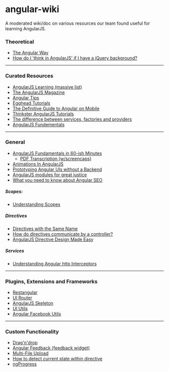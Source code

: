 angular-wiki
============

A moderated wiki/doc on various resources our team found useful for learning AngularJS.


### Theoretical

* [The Angular Way](http://flippinawesome.org/2013/09/03/the-angular-way/)
* [How do I 'think in AngularJS' if I have a jQuery background?](http://stackoverflow.com/questions/14994391/how-do-i-think-in-angularjs-if-i-have-a-jquery-background)


- - -

### Curated Resources

* [AngularJS Learning (massive list)](https://github.com/jmcunningham/AngularJS-Learning)
* [The AngularJS Magazine](https://flipboard.com/section/the-angularjs-magazine-bbIMWS)
* [Angular Tips](http://angular-tips.com/)
* [Egghead Tutorials](http://egghead.io/)
* [The Definitive Guide to Angular on Mobile](http://www.ng-newsletter.com/posts/angular-on-mobile.html)
* [Thinkster AngularJS Tutorials](http://www.thinkster.io/)
* [The difference between services, factories and providers](http://jsfiddle.net/pkozlowski_opensource/PxdSP/14/)
* [AngularJS Fundementals](http://pluralsight.com/training/Courses/TableOfContents/angularjs-fundamentals)

- - -

### General

* [AngularJS Fundamentals in 60-ish Minutes](http://www.youtube.com/watch?v=i9MHigUZKEM)
    * [PDF Transcription (w/screencaps)](http://fastandfluid.com/publicdownloads/AngularJSIn60MinutesIsh_DanWahlin_May2013.pdf)
* [Animations In AngularJS](http://www.yearofmoo.com/2013/04/animation-in-angularjs.html)
* [Prototyping Angular UIs without a Backend](http://www.opensourceconnections.com/2013/09/16/prototype-angular-uis-without-a-backend/)
* [AngularJS modules for great justice](http://codingsmackdown.tv/blog/2013/04/19/angularjs-modules-for-great-justice/)
* [What you need to know about Angular SEO](http://www.ng-newsletter.com/posts/serious-angular-seo.html?utm_source=ng-newsletter&utm_campaign=7be2922d2a-AngularJS_Newsletter_10_22_1310_22_2013)


##### Scopes:

* [Understanding Scopes](https://github.com/angular/angular.js/wiki/Understanding-Scopes)


##### Directives

* [Directives with the Same Name](http://angular-tips.com/blog/2013/08/tip-directives-with-the-same-name/)
* [How do directives communicate by a controller?](http://stackoverflow.com/questions/15289670/how-do-directives-communicate-by-a-controller)
* [AngularJS Directive Design Made Easy](http://seanhess.github.io/2013/10/14/angularjs-directive-design.html)


##### Services

* [Understanding Angular http Interceptors](http://djds4rce.wordpress.com/2013/08/13/understanding-angular-http-interceptors/)



- - -

### Plugins, Extensions and Frameworks

* [Restangular](https://github.com/mgonto/restangular)
* [UI Router](https://github.com/angular-ui/ui-router)
* [AngularJS Skeleton](https://github.com/marcorinck/ngStart)
* [UI Utils](http://angular-ui.github.io/ui-utils/)
* [Angular Facebook Utils](http://davidchang.github.io/angular-facebook-utils/?utm_source=ng-newsletter)

- - -

### Custom Functionality
* [Drag'n'drop](http://jasonturim.wordpress.com/2013/09/01/angularjs-drag-and-drop/)
* [Angular Feedback (feedback widget)](https://github.com/bglick/angular-feedback)
* [Multi-File Upload](http://jasonturim.wordpress.com/2013/09/12/angularjs-native-multi-file-upload-with-progress/)
* [How to detect current state within directive](http://stackoverflow.com/questions/17215656/how-to-detect-current-state-within-directive)
* [ngProgress](http://victorbjelkholm.github.io/ngProgress/ "A slim, site-wide progressbar for AngularJS")

